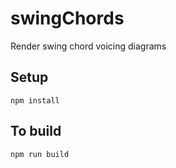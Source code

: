# swingChords
Render swing chord voicing diagrams

## Setup
```
npm install
```

## To build
```
npm run build
```